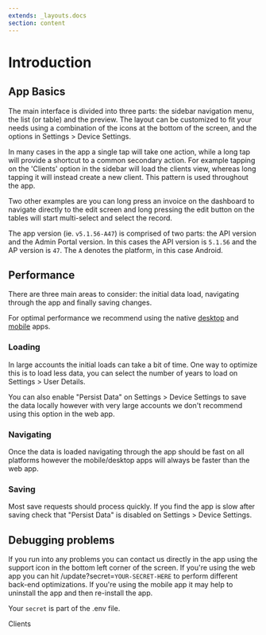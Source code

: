 ```yaml
---
extends: _layouts.docs 
section: content
---
```


# Introduction

## App Basics

The main interface is divided into three parts: the sidebar navigation menu, the list (or table) and the preview. The
layout can be customized to fit your needs using a combination of the icons at the bottom of the screen, and the options in Settings > Device Settings.

In many cases in the app a single tap will take one action, while a long tap will provide a shortcut to a common
secondary action. For example tapping on the 'Clients' option in the sidebar will load the clients view, whereas long
tapping it will instead create a new client. This pattern is used throughout the app.

Two other examples are you can long press an invoice on the dashboard to navigate directly to the edit screen and long pressing the edit button on the tables will start multi-select and select the record.

The app version (ie. `v5.1.56-A47`) is comprised of two parts: the API version and the Admin Portal version. In this cases the API version is `5.1.56` and the AP version is `47`. The `A` denotes the platform, in this case Android.

## Performance

There are three main areas to consider: the initial data load, navigating through the app and finally saving changes.

<x-info>

For optimal performance we recommend using the native [desktop](https://invoiceninja.com/desktop) and [mobile](https://invoiceninja.com/mobile) apps.

</x-info>

### Loading

In large accounts the initial loads can take a bit of time. One way to optimize this is to load less data, you can select the number of years to load on Settings > User Details.

You can also enable "Persist Data" on Settings > Device Settings to save the data locally however with very large accounts we don't recommend using this option in the web app.

### Navigating

Once the data is loaded navigating through the app should be fast on all platforms however the mobile/desktop apps will always be faster than the web app.

### Saving

Most save requests should process quickly. If you find the app is slow after saving check that "Persist Data" is disabled on Settings > Device Settings.

## Debugging problems

If you run into any problems you can contact us directly in the app using the support icon in the bottom left corner of
the screen. If you're using the web app you can hit /update?secret=`YOUR-SECRET-HERE` to perform different back-end optimizations. If you're using the mobile app it may help to uninstall the app and then re-install the app.

Your `secret` is part of the .env file.

<x-next url=/docs/clients>Clients</x-next>